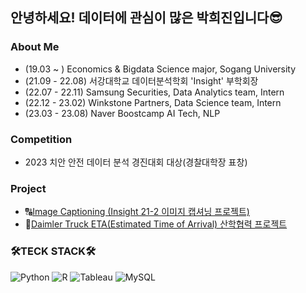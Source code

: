 ## 안녕하세요! 데이터에 관심이 많은 박희진입니다😎

### About Me
- (19.03 ~ ) Economics & Bigdata Science major, Sogang University
- (21.09 - 22.08) 서강대학교 데이터분석학회 'Insight' 부학회장
- (22.07 - 22.11) Samsung Securities, Data Analytics team, Intern
- (22.12 - 23.02) Winkstone Partners, Data Science team, Intern
- (23.03 - 23.08) Naver Boostcamp AI Tech, NLP

### Competition
- 2023 치안 안전 데이터 분석 경진대회 대상(경찰대학장 표창)

### Project
- 🔠[Image Captioning (Insight 21-2 이미지 캡셔닝 프로젝트)](https://github.com/heejinsara/CaptionTeam)
- 🚛[Daimler Truck ETA(Estimated Time of Arrival) 산학협력 프로젝트](https://asia.daimlertruck.com/en/press-releases/international/mitsubishi-fuso-undertakes-its-ibl-control-tower-to-digitally-optimize-domestic-parts-supply-to-production-sites/)

### 🛠TECK STACK🛠
<img alt="Python" src ="https://img.shields.io/badge/Python-3776AB.svg?&style=flat-square&logo=Python&logoColor=white"/> <img alt="R" src ="https://img.shields.io/badge/R-276DC3.svg?&style=flat-square&logo=R&logoColor=white"/> <img alt="Tableau" src ="https://img.shields.io/badge/Tableau-E97627.svg?&style=flat-square&logo=Tableau&logoColor=white"/> <img alt="MySQL" src ="https://img.shields.io/badge/MySQL-4479A1.svg?&style=flat-square&logo=MySQL&logoColor=white"/>
